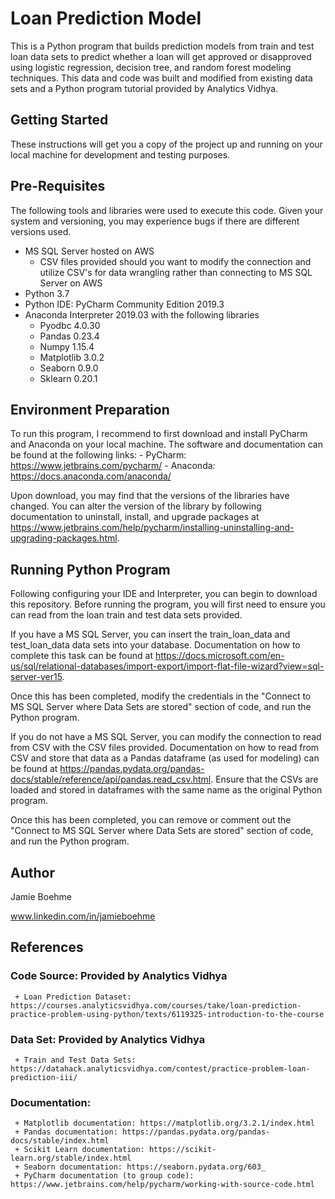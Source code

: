# Loan Prediction Model

This is a Python program that builds prediction models from train and test loan data sets to predict whether a loan will get approved or disapproved using logistic regression, decision tree, and random forest modeling techniques. This data and code was built and modified from existing data sets and a Python program tutorial provided by Analytics Vidhya.  

## Getting Started

These instructions will get you a copy of the project up and running on your local machine for development and testing purposes.

## Pre-Requisites

The following tools and libraries were used to execute this code. Given your system and versioning, you may experience bugs if there are different versions used.

- MS SQL Server hosted on AWS
     - CSV files provided should you want to modify the connection and utilize CSV's for data wrangling rather than connecting to MS SQL Server on AWS
- Python 3.7
- Python IDE: PyCharm Community Edition 2019.3
- Anaconda Interpreter 2019.03 with the following libraries
     - Pyodbc 4.0.30
     - Pandas 0.23.4
     - Numpy 1.15.4
     - Matplotlib 3.0.2
     - Seaborn 0.9.0
     - Sklearn 0.20.1

## Environment Preparation

To run this program, I recommend to first download and install PyCharm and Anaconda on your local machine. The software and documentation can be found at the following links: 
     - PyCharm: https://www.jetbrains.com/pycharm/ 
     - Anaconda: https://docs.anaconda.com/anaconda/
     
Upon download, you may find that the versions of the libraries have changed. You can alter the version of the library by following documentation to uninstall, install, and upgrade packages at https://www.jetbrains.com/help/pycharm/installing-uninstalling-and-upgrading-packages.html.

## Running Python Program

Following configuring your IDE and Interpreter, you can begin to download this repository. Before running the program, you will first need to ensure you can read from the loan train and test data sets provided.

If you have a MS SQL Server, you can insert the train_loan_data and test_loan_data data sets into your database. Documentation on how to complete this task can be found at https://docs.microsoft.com/en-us/sql/relational-databases/import-export/import-flat-file-wizard?view=sql-server-ver15.

Once this has been completed, modify the credentials in the "Connect to MS SQL Server where Data Sets are stored" section of code, and run the Python program. 

If you do not have a MS SQL Server, you can modify the connection to read from CSV with the CSV files provided. Documentation on how to read from CSV and store that data as a Pandas dataframe (as used for modeling) can be found at https://pandas.pydata.org/pandas-docs/stable/reference/api/pandas.read_csv.html. Ensure that the CSVs are loaded and stored in dataframes with the same name as the original Python program.

Once this has been completed, you can remove or comment out the "Connect to MS SQL Server where Data Sets are stored" section of code, and run the Python program.

## Author

Jamie Boehme

www.linkedin.com/in/jamieboehme

## References

### Code Source: Provided by Analytics Vidhya
     + Loan Prediction Dataset: https://courses.analyticsvidhya.com/courses/take/loan-prediction-practice-problem-using-python/texts/6119325-introduction-to-the-course
     
### Data Set: Provided by Analytics Vidhya
     + Train and Test Data Sets: https://datahack.analyticsvidhya.com/contest/practice-problem-loan-prediction-iii/
     
### Documentation:
     + Matplotlib documentation: https://matplotlib.org/3.2.1/index.html
     + Pandas documentation: https://pandas.pydata.org/pandas-docs/stable/index.html
     + Scikit Learn documentation: https://scikit-learn.org/stable/index.html
     + Seaborn documentation: https://seaborn.pydata.org/603_ 
     + PyCharm documentation (to group code): https://www.jetbrains.com/help/pycharm/working-with-source-code.html


